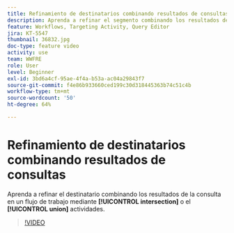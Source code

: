 ```yaml
---
title: Refinamiento de destinatarios combinando resultados de consultas
description: Aprenda a refinar el segmento combinando los resultados de la consulta en un flujo de trabajo mediante actividades de intersección o unión.
feature: Workflows, Targeting Activity, Query Editor
jira: KT-5547
thumbnail: 36832.jpg
doc-type: feature video
activity: use
team: WWFRE
role: User
level: Beginner
exl-id: 3bd6a4cf-95ae-4f4a-b53a-ac04a29843f7
source-git-commit: f4e86b933660ced199c30d318445363b74c51c4b
workflow-type: tm+mt
source-wordcount: '50'
ht-degree: 64%

---
```


# Refinamiento de destinatarios combinando resultados de consultas

Aprenda a refinar el destinatario combinando los resultados de la consulta en un flujo de trabajo mediante **[!UICONTROL intersection]** o el **[!UICONTROL union]** actividades.

>[!VIDEO](https://video.tv.adobe.com/v/36832?quality=12&learn=on)
